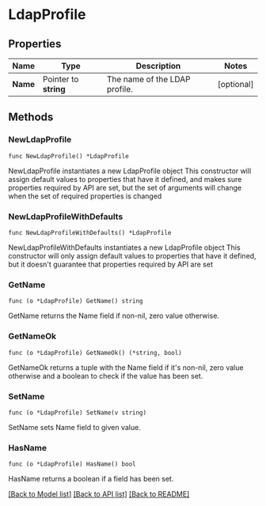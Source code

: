 # LdapProfile

## Properties

Name | Type | Description | Notes
------------ | ------------- | ------------- | -------------
**Name** | Pointer to **string** | The name of the LDAP profile. | [optional] 

## Methods

### NewLdapProfile

`func NewLdapProfile() *LdapProfile`

NewLdapProfile instantiates a new LdapProfile object
This constructor will assign default values to properties that have it defined,
and makes sure properties required by API are set, but the set of arguments
will change when the set of required properties is changed

### NewLdapProfileWithDefaults

`func NewLdapProfileWithDefaults() *LdapProfile`

NewLdapProfileWithDefaults instantiates a new LdapProfile object
This constructor will only assign default values to properties that have it defined,
but it doesn't guarantee that properties required by API are set

### GetName

`func (o *LdapProfile) GetName() string`

GetName returns the Name field if non-nil, zero value otherwise.

### GetNameOk

`func (o *LdapProfile) GetNameOk() (*string, bool)`

GetNameOk returns a tuple with the Name field if it's non-nil, zero value otherwise
and a boolean to check if the value has been set.

### SetName

`func (o *LdapProfile) SetName(v string)`

SetName sets Name field to given value.

### HasName

`func (o *LdapProfile) HasName() bool`

HasName returns a boolean if a field has been set.


[[Back to Model list]](../README.md#documentation-for-models) [[Back to API list]](../README.md#documentation-for-api-endpoints) [[Back to README]](../README.md)


